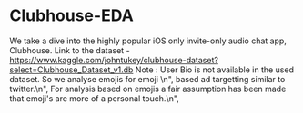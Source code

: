 # Clubhouse-EDA
We take a dive into the highly popular iOS only invite-only audio chat app, Clubhouse.
Link to the dataset - https://www.kaggle.com/johntukey/clubhouse-dataset?select=Clubhouse_Dataset_v1.db
Note : User Bio is not available in the used dataset. So we analyse emojis for emoji \n",
       based ad targetting similar to twitter.\n",
       For analysis based on emojis a fair assumption has been made that emoji's are more of a personal touch.\n",

